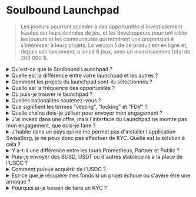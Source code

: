 # Soulbound Launchpad

> Les joueurs pourront accéder à des opportunités d'investissement basées sur leurs données de jeu, et les développeurs pourront cibler les joueurs et les communautés qui montrent une propension à s'intéresser à leurs projets. La version 1 de ce produit est en ligne et, depuis son lancement, a lancé 6 jeux, avec un investissement total de 200 000 $.

<details>

<summary>Qu'est-ce que le Soulbound Launchpad ?</summary>

Le Soulbound Launchpad est une plateforme qui met en relation les joueurs avec des jeux qui lèvent des capitaux en fonction de leur identité numérique. Il permet aux développeurs de jeux de cibler des joueurs spécifiques en utilisant leurs identités numériques et de collecter des fonds.

</details>

<details>

<summary>Quelle est la différence entre votre launchpad et les autres ?</summary>

Les joueurs connectés au Soulbound Launchpad via le réseau d'identification ont accès à des offres adaptées à leurs compétences de jeu. Cela signifie qu'un joueur de FPS est plus susceptible de recevoir une opportunité liée aux jeux de tir à la première personne.

</details>

<details>

<summary>Comment les projets du launchpad sont-ils sélectionnés ?</summary>

Le conseil d'investissement mène un processus approfondi de diligence raisonnable en plusieurs étapes, aboutissant à un rapport complet. Dans le secteur du GameFi, nous disposons de certains des rapports de diligence raisonnable les plus complets et détaillés sur le marché privé (capital-risque, business angels).

</details>

<details>

<summary>Quelle est la fréquence des opportunités ?</summary>

Notre capacité à accepter des projets dépend entièrement de la qualité de notre flux d'offres. Par conséquent, nous ne considérons que les projets qui répondent à des normes élevées de qualité.

</details>

<details>

<summary>Où puis-je trouver le launchpad ?</summary>

Vous pouvez trouver le launchpad [ici](https://launchpad.xborg.com/).

</details>

<details>

<summary>Quelles nationalités soutenez-vous ?</summary>

Nous soutenons les pays pris en charge par SwissBorg. La liste complète peut être trouvée ici : [https://swissborg.com/supported-countries](https://swissborg.com/supported-countries)

</details>

<details>

<summary>Que signifient les termes "vesting", "locking" et "FDV" ?</summary>

* **Vesting** fait référence à la période pendant laquelle les jetons sont distribués.
* **Locked** fait référence à la période pendant laquelle les jetons sont verrouillés.
* **FDV** fait référence à la valorisation d'un jeton, calculée en multipliant son prix par l'offre maximale. (Fully Diluted Valuation)

</details>

<details>

<summary>Quelle chaîne dois-je utiliser pour envoyer mon engagement ?</summary>

Ethereum, via USDC (ERC-20).

</details>

<details>

<summary>J'ai investi dans une offre, mais l'interface du Launchpad ne montre pas mon engagement, que dois-je faire ?</summary>

Si le Launchpad ne montre pas l'engagement, veuillez ouvrir un ticket de support sur Discord.

</details>

<details>

<summary>J'habite dans un pays qui ne me permet pas d'installer l'application SwissBorg, je ne peux donc pas effectuer de KYC. Quelle est la solution à cela ?</summary>

Pour le moment, nous ne prenons en charge que les nationalités disponibles sur l'application SwissBorg. XBorg travaille activement à l'extension de son réseau, et avec le temps, d'autres régions et nationalités seront éligibles pour le KYC.

</details>

<details>

<summary>Y a-t-il une différence entre les tours Prometheus, Partner et Public ?</summary>

Les tours auxquels les utilisateurs sont éligibles varient en fonction de leur profil démographique. Les détenteurs de Prometheus bénéficient des avantages les plus importants et ne sont pas tenus de payer de frais, tandis que les autres tours ont des frais et des tailles d'allocation différentes.

</details>

<details>

<summary>Puis-je envoyer des BUSD, USDT ou d'autres stablecoins à la place de l'USDC ?</summary>

Actuellement, nous ne prenons en charge que l'USDC.

</details>

<details>

<summary>Comment puis-je acquérir de l'USDC ?</summary>

SwissBorg est l'une des meilleures options pour acquérir de l'USDC à partir d'autres cryptomonnaies ou de monnaie fiduciaire.

</details>

<details>

<summary>Est-ce que je récupère mes fonds si un projet échoue ou s'avère être une arnaque ?</summary>

Nous effectuons une diligence raisonnable approfondie sur les opportunités du launchpad de XBorg afin de limiter le nombre de projets qui échouent.

Aucun remboursement ne sera effectué s'il est considéré que c'est de la responsabilité des investisseurs.

</details>

<details>

<summary>Pourquoi ai-je besoin de faire un KYC ?</summary>

Pour que XBorg se conforme à la juridiction pertinente en ce qui concerne les launchpads.

</details>